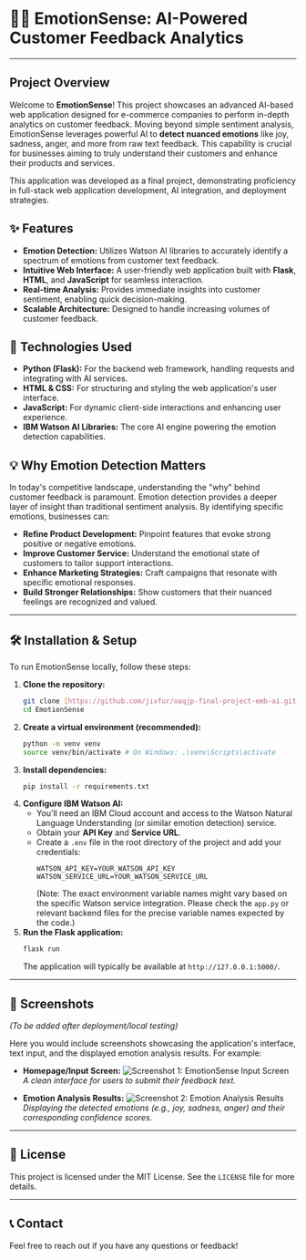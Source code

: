 # 🤖💬 EmotionSense: AI-Powered Customer Feedback Analytics

---

## Project Overview

Welcome to **EmotionSense**! This project showcases an advanced AI-based web application designed for e-commerce companies to perform in-depth analytics on customer feedback. Moving beyond simple sentiment analysis, EmotionSense leverages powerful AI to **detect nuanced emotions** like joy, sadness, anger, and more from raw text feedback. This capability is crucial for businesses aiming to truly understand their customers and enhance their products and services.

This application was developed as a final project, demonstrating proficiency in full-stack web application development, AI integration, and deployment strategies.

## ✨ Features

* **Emotion Detection:** Utilizes Watson AI libraries to accurately identify a spectrum of emotions from customer text feedback.
* **Intuitive Web Interface:** A user-friendly web application built with **Flask**, **HTML**, and **JavaScript** for seamless interaction.
* **Real-time Analysis:** Provides immediate insights into customer sentiment, enabling quick decision-making.
* **Scalable Architecture:** Designed to handle increasing volumes of customer feedback.

## 🚀 Technologies Used

* **Python (Flask):** For the backend web framework, handling requests and integrating with AI services.
* **HTML & CSS:** For structuring and styling the web application's user interface.
* **JavaScript:** For dynamic client-side interactions and enhancing user experience.
* **IBM Watson AI Libraries:** The core AI engine powering the emotion detection capabilities.

## 💡 Why Emotion Detection Matters

In today's competitive landscape, understanding the "why" behind customer feedback is paramount. Emotion detection provides a deeper layer of insight than traditional sentiment analysis. By identifying specific emotions, businesses can:

* **Refine Product Development:** Pinpoint features that evoke strong positive or negative emotions.
* **Improve Customer Service:** Understand the emotional state of customers to tailor support interactions.
* **Enhance Marketing Strategies:** Craft campaigns that resonate with specific emotional responses.
* **Build Stronger Relationships:** Show customers that their nuanced feelings are recognized and valued.

---

## 🛠️ Installation & Setup

To run EmotionSense locally, follow these steps:

1.  **Clone the repository:**
    ```bash
    git clone [https://github.com/jivfur/oaqjp-final-project-emb-ai.git](https://github.com/jivfur/oaqjp-final-project-emb-ai.git)
    cd EmotionSense
    ```
2.  **Create a virtual environment (recommended):**
    ```bash
    python -m venv venv
    source venv/bin/activate # On Windows: .\venv\Scripts\activate
    ```
3.  **Install dependencies:**
    ```bash
    pip install -r requirements.txt
    ```
4.  **Configure IBM Watson AI:**
    * You'll need an IBM Cloud account and access to the Watson Natural Language Understanding (or similar emotion detection) service.
    * Obtain your **API Key** and **Service URL**.
    * Create a `.env` file in the root directory of the project and add your credentials:
        ```
        WATSON_API_KEY=YOUR_WATSON_API_KEY
        WATSON_SERVICE_URL=YOUR_WATSON_SERVICE_URL
        ```
        (Note: The exact environment variable names might vary based on the specific Watson service integration. Please check the `app.py` or relevant backend files for the precise variable names expected by the code.)
5.  **Run the Flask application:**
    ```bash
    flask run
    ```
    The application will typically be available at `http://127.0.0.1:5000/`.

---

## 📸 Screenshots

*(To be added after deployment/local testing)*

Here you would include screenshots showcasing the application's interface, text input, and the displayed emotion analysis results.
For example:

* **Homepage/Input Screen:**
    ![Screenshot 1: EmotionSense Input Screen](screenshots/input_screen.png)
    *A clean interface for users to submit their feedback text.*

* **Emotion Analysis Results:**
    ![Screenshot 2: Emotion Analysis Results](screenshots/results_screen.png)
    *Displaying the detected emotions (e.g., joy, sadness, anger) and their corresponding confidence scores.*

---

## 📄 License

This project is licensed under the MIT License. See the `LICENSE` file for more details.

---

## 📞 Contact

Feel free to reach out if you have any questions or feedback!
